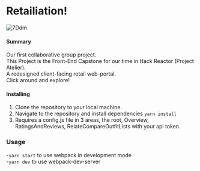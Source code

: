 # Retailiation!

![7Ddm](https://user-images.githubusercontent.com/29667033/162651807-76383e88-0f05-4ddf-bdb1-75cf6b7c7103.gif)<br />

#### Summary <br />
Our first collaborative group project.<br />
This Project is the Front-End Capstone for our time in Hack Reactor (Project Atelier).<br />
A redesigned client-facing retail web-portal.<br />
Click around and explore!

#### Installing<br />
1. Clone the repository to your local machine.
2. Navigate to the repository and install dependencies ``` yarn install ```
3. Requires a config.js file in 3 areas, the root, Overview, RatingsAndReviews, RelateCompareOutfitLists with your api token.

### Usage<br />
-``` yarn start ``` to use webpack in development mode<br />
-``` yarn dev ``` to use webpack-dev-server

